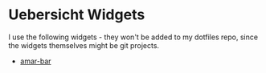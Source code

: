 
# Uebersicht Widgets

I use the following widgets - they won't be added to my dotfiles repo, since the widgets themselves might be git projects.

* [amar-bar](https://github.com/Amar1729/nerdbar.widget/)

